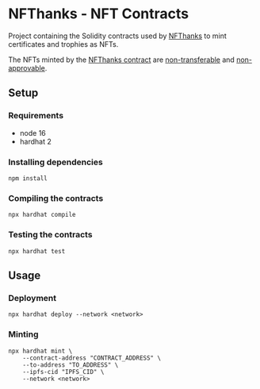# NFThanks - NFT Contracts

Project containing the Solidity contracts used by [NFThanks](http://www.nfthanks.com) to mint certificates and trophies as NFTs.

The NFTs minted by the [NFThanks contract](https://github.com/newtonbeck/nfthanks-nft-contracts/blob/main/contracts/NFThanks.sol) are [non-transferable](https://github.com/newtonbeck/nfthanks-nft-contracts/blob/main/test/NFThanks.test.ts#L42) and [non-approvable](https://github.com/newtonbeck/nfthanks-nft-contracts/blob/main/test/NFThanks.test.ts#L120).

## Setup

### Requirements

- node 16
- hardhat 2

### Installing dependencies

```
npm install
```

### Compiling the contracts

```
npx hardhat compile
```

### Testing the contracts

```
npx hardhat test
```

## Usage

### Deployment

```
npx hardhat deploy --network <network>
```

### Minting

```
npx hardhat mint \
    --contract-address "CONTRACT_ADDRESS" \
    --to-address "TO_ADDRESS" \
    --ipfs-cid "IPFS_CID" \
    --network <network>
```